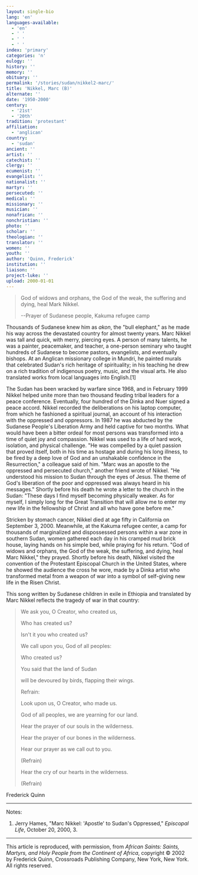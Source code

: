 ```yaml
---
layout: single-bio
lang: 'en'
languages-available:
  - 'en'
  - ' '
  - ' '
  - ' '
index: 'primary'
categories: 'n'
eulogy: ''
history: ''
memory: ''
obituary: ''
permalink: '/stories/sudan/nikkel2-marc/'
title: 'Nikkel, Marc (B)'
alternate: ''
date: '1950-2000'
century:
  - '21st'
  - '20th'
tradition: 'protestant'
affiliation:
  - 'anglican'
country:
  - 'sudan'
ancient: ''
artist: ''
catechist: ''
clergy: ''
ecumenist: ''
evangelist: ''
nationalist: ''
martyr: ''
persecuted: ''
medical: ''
missionary: ''
musician: ''
nonafrican: ''
nonchristian: ''
photo: ''
scholar: ''
theologian: ''
translator: ''
women: ''
youth: ''
author: 'Quinn, Frederick'
institution: ''
liaison: ''
project-luke: ''
upload: 2000-01-01
---
```



> God of widows and orphans, the God of the weak, the suffering and dying, heal Mark Nikkel.
> 
> --Prayer of Sudanese people, Kakuma refugee camp
> 

Thousands of Sudanese knew him as *akon*, the "bull elephant," as he made his way across the devastated country for almost twenty years. Marc Nikkel was tall and quick, with merry, piercing eyes. A person of many talents, he was a painter, peacemaker, and teacher, a one-person seminary who taught hundreds of Sudanese to become pastors, evangelists, and eventually bishops. At an Anglican missionary college in Mundri, he painted murals that celebrated Sudan's rich heritage of spirituality; in his teaching he drew on a rich tradition of indigenous poetry, music, and the visual arts. He also translated works from local languages into English.[1]

The Sudan has been wracked by warfare since 1968, and in February 1999 Nikkel helped unite more than two thousand feuding tribal leaders for a peace conference. Eventually, four hundred of the Dinka and Nuer signed a peace accord. Nikkel recorded the deliberations on his laptop computer, from which he fashioned a spiritual journal, an account of his interaction with the oppressed and oppressors. In 1987 he was abducted by the Sudanese People's Liberation Army and held captive for two months. What would have been a bitter ordeal for most persons was transformed into a time of quiet joy and compassion. Nikkel was used to a life of hard work, isolation, and physical challenge. "He was compelled by a quiet passion that proved itself, both in his time as hostage and during his long illness, to be fired by a deep love of God and an unshakable confidence in the Resurrection," a colleague said of him. "Marc was an apostle to the oppressed and persecuted church," another friend wrote of Nikkel. "He understood his mission to Sudan through the eyes of Jesus. The theme of God's liberation of the poor and oppressed was always heard in his messages." Shortly before his death he wrote a letter to the church in the Sudan: "These days I find myself becoming physically weaker. As for myself, I simply long for the Great Transition that will allow me to enter my new life in the fellowship of Christ and all who have gone before me."

Stricken by stomach cancer, Nikkel died at age fifty in California on September 3, 2000. Meanwhile, at the Kakuma refugee center, a camp for thousands of marginalized and dispossessed persons within a war zone in southern Sudan, women gathered each day in his cramped mud brick house, laying hands on his simple bed, while praying for his return. "God of widows and orphans, the God of the weak, the suffering, and dying, heal Marc Nikkel," they prayed. Shortly before his death, Nikkel visited the convention of the Protestant Episcopal Church in the United States, where he showed the audience the cross he wore, made by a Dinka artist who transformed metal from a weapon of war into a symbol of self-giving new life in the Risen Christ.

This song written by Sudanese children in exile in Ethiopia and translated by Marc Nikkel reflects the tragedy of war in that country:

> We ask you, O Creator, who created us,
> 
> Who has created us?
> 
> Isn't it you who created us?
> 
> We call upon you, God of all peoples:
> 
> Who created us?
> 
> You said that the land of Sudan
> 
> will be devoured by birds, flapping their wings.
> 
> 
> 
> Refrain:
> 
> Look upon us, O Creator, who made us.
> 
> God of all peoples, we are yearning for our land.
> 
> Hear the prayer of our souls in the wilderness.
> 
> Hear the prayer of our bones in the wilderness.
> 
> 
> 
> Hear our prayer as we call out to you.
> 
> 
> 
> (Refrain)
> 
> Hear the cry of our hearts in the wilderness.
> 
> 
> 
> (Refrain)
> 

Frederick Quinn

---

Notes:

1. Jerry Hames, "Marc Nikkel: 'Apostle' to Sudan's Oppressed," *Episcopal Life*, October 20, 2000, 3.

---

This article is reproduced, with permission, from *African Saints: Saints, Martyrs, and Holy People from the Continent of Africa*, copyright &copy; 2002 by Frederick Quinn, Crossroads Publishing Company, New York, New York.  All rights reserved.